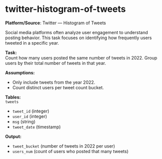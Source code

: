 # twitter-histogram-of-tweets

**Platform/Source**: Twitter — Histogram of Tweets

Social media platforms often analyze user engagement to understand posting behavior. This task focuses on identifying how frequently users tweeted in a specific year.

**Task:**  
Count how many users posted the same number of tweets in 2022. Group users by their total number of tweets in that year.

**Assumptions:**  
- Only include tweets from the year 2022.
- Count distinct users per tweet count bucket.

**Tables:**  
`tweets`  
- `tweet_id` (integer)  
- `user_id` (integer)  
- `msg` (string)  
- `tweet_date` (timestamp)

**Output:**  
- `tweet_bucket` (number of tweets in 2022 per user)  
- `users_num` (count of users who posted that many tweets)



